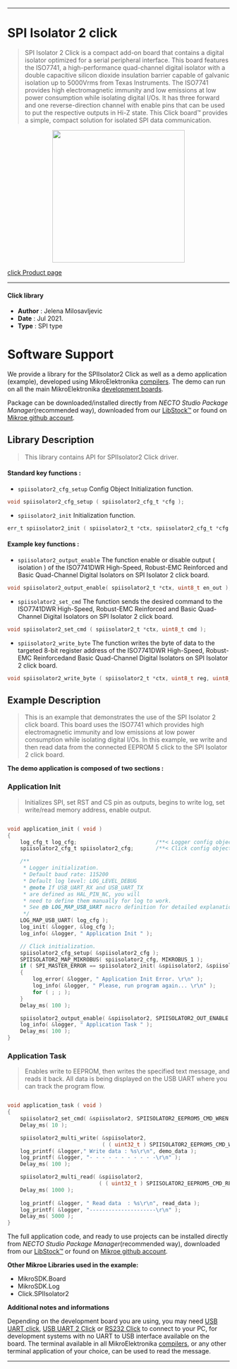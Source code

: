
---
# SPI Isolator 2 click

> SPI Isolator 2 Click is a compact add-on board that contains a digital isolator optimized for a serial peripheral interface. This board features the ISO7741, a high-performance quad-channel digital isolator with a double capacitive silicon dioxide insulation barrier capable of galvanic isolation up to 5000Vrms from Texas Instruments. The ISO7741 provides high electromagnetic immunity and low emissions at low power consumption while isolating digital I/Os. It has three forward and one reverse-direction channel with enable pins that can be used to put the respective outputs in Hi-Z state. This Click board™ provides a simple, compact solution for isolated SPI data communication.

<p align="center">
  <img src="https://download.mikroe.com/images/click_for_ide/spiisolator2_click.png" height=300px>
</p>

[click Product page](https://www.mikroe.com/spi-isolator-2-click)

---


#### Click library

- **Author**        : Jelena Milosavljevic
- **Date**          : Jul 2021.
- **Type**          : SPI type


# Software Support

We provide a library for the SPIIsolator2 Click
as well as a demo application (example), developed using MikroElektronika
[compilers](https://www.mikroe.com/necto-studio).
The demo can run on all the main MikroElektronika [development boards](https://www.mikroe.com/development-boards).

Package can be downloaded/installed directly from *NECTO Studio Package Manager*(recommended way), downloaded from our [LibStock&trade;](https://libstock.mikroe.com) or found on [Mikroe github account](https://github.com/MikroElektronika/mikrosdk_click_v2/tree/master/clicks).

## Library Description

> This library contains API for SPIIsolator2 Click driver.

#### Standard key functions :

- `spiisolator2_cfg_setup` Config Object Initialization function.
```c
void spiisolator2_cfg_setup ( spiisolator2_cfg_t *cfg );
```

- `spiisolator2_init` Initialization function.
```c
err_t spiisolator2_init ( spiisolator2_t *ctx, spiisolator2_cfg_t *cfg );
```

#### Example key functions :

- `spiisolator2_output_enable` The function enable or disable output ( isolation ) of the ISO7741DWR High-Speed, Robust-EMC Reinforced and Basic Quad-Channel Digital Isolators on SPI Isolator 2 click board.
```c
void spiisolator2_output_enable( spiisolator2_t *ctx, uint8_t en_out );
```

- `spiisolator2_set_cmd` The function sends the desired command to the ISO7741DWR High-Speed, Robust-EMC Reinforced and Basic Quad-Channel Digital Isolators on SPI Isolator 2 click board.
```c
void spiisolator2_set_cmd ( spiisolator2_t *ctx, uint8_t cmd );
```

- `spiisolator2_write_byte` The function writes the byte of data to the targeted 8-bit register address of the ISO7741DWR High-Speed, Robust-EMC Reinforcedand Basic Quad-Channel Digital Isolators on SPI Isolator 2 click board.
```c
void spiisolator2_write_byte ( spiisolator2_t *ctx, uint8_t reg, uint8_t tx_data );
```

## Example Description

> This is an example that demonstrates the use of the SPI Isolator 2 click board.
This board uses the ISO7741 which provides high electromagnetic immunity and low
emissions at low power consumption while isolating digital I/Os. In this example,
we write and then read data from the connected EEPROM 5 click to the SPI Isolator 2
click board.

**The demo application is composed of two sections :**

### Application Init

> Initializes SPI, set RST and CS pin as outputs, begins to write log, set write/read memory address, enable output.

```c

void application_init ( void ) 
{
    log_cfg_t log_cfg;                         /**< Logger config object. */
    spiisolator2_cfg_t spiisolator2_cfg;       /**< Click config object. */

    /** 
     * Logger initialization.
     * Default baud rate: 115200
     * Default log level: LOG_LEVEL_DEBUG
     * @note If USB_UART_RX and USB_UART_TX 
     * are defined as HAL_PIN_NC, you will 
     * need to define them manually for log to work. 
     * See @b LOG_MAP_USB_UART macro definition for detailed explanation.
     */
    LOG_MAP_USB_UART( log_cfg );
    log_init( &logger, &log_cfg );
    log_info( &logger, " Application Init " );

    // Click initialization.
    spiisolator2_cfg_setup( &spiisolator2_cfg );
    SPIISOLATOR2_MAP_MIKROBUS( spiisolator2_cfg, MIKROBUS_1 );
    if ( SPI_MASTER_ERROR == spiisolator2_init( &spiisolator2, &spiisolator2_cfg ) ) 
    {        
        log_error( &logger, " Application Init Error. \r\n" );
        log_info( &logger, " Please, run program again... \r\n" );
        for ( ; ; );
    }
    Delay_ms( 100 );

    spiisolator2_output_enable( &spiisolator2, SPIISOLATOR2_OUT_ENABLE );
    log_info( &logger, " Application Task " );
    Delay_ms( 100 );
}

```

### Application Task

> Enables write to EEPROM, then writes the specified text message, and reads it back.
All data is being displayed on the USB UART where you can track the program flow.

```c

void application_task ( void ) 
{
    spiisolator2_set_cmd( &spiisolator2, SPIISOLATOR2_EEPROM5_CMD_WREN );
    Delay_ms( 10 );

    spiisolator2_multi_write( &spiisolator2, 
                              ( ( uint32_t ) SPIISOLATOR2_EEPROM5_CMD_WRITE << 24 ) | memory_address, 4, demo_data, 7 );
    log_printf( &logger," Write data : %s\r\n", demo_data );
    log_printf( &logger, "- - - - - - - - - - -\r\n" );
    Delay_ms( 100 );

    spiisolator2_multi_read( &spiisolator2, 
                             ( ( uint32_t ) SPIISOLATOR2_EEPROM5_CMD_READ << 24 ) | memory_address, 4, read_data, 7 );
    Delay_ms( 1000 );
    
    log_printf( &logger, " Read data  : %s\r\n", read_data );
    log_printf( &logger, "---------------------\r\n" );
    Delay_ms( 5000 );
}

```

The full application code, and ready to use projects can be installed directly from *NECTO Studio Package Manager*(recommended way), downloaded from our [LibStock&trade;](https://libstock.mikroe.com) or found on [Mikroe github account](https://github.com/MikroElektronika/mikrosdk_click_v2/tree/master/clicks).

**Other Mikroe Libraries used in the example:**

- MikroSDK.Board
- MikroSDK.Log
- Click.SPIIsolator2

**Additional notes and informations**

Depending on the development board you are using, you may need
[USB UART click](http://shop.mikroe.com/usb-uart-click),
[USB UART 2 Click](http://shop.mikroe.com/usb-uart-2-click) or
[RS232 Click](http://shop.mikroe.com/rs232-click) to connect to your PC, for
development systems with no UART to USB interface available on the board. The
terminal available in all MikroElektronika
[compilers](http://shop.mikroe.com/compilers), or any other terminal application
of your choice, can be used to read the message.

---
